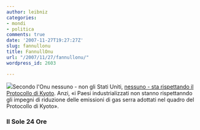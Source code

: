 ```yaml
---
author: leibniz
categories:
- mondi
- politica
comments: true
date: '2007-11-27T19:27:27Z'
slug: fannullonu
title: FannullOnu
url: "/2007/11/27/fannullonu/"
wordpress_id: 2603

---
```

![](https://www.whrc.org/policy/climate_change/images/KyotoButton.gif)Secondo l'Onu nessuno - non gli Stati Uniti, [nessuno - sta rispettando il Protocollo di Kyoto](https://www.ilsole24ore.com/art/SoleOnLine4/Mondo/2007/11/Onu-clima-sviluppo-umano.shtml). Anzi, «i Paesi industrializzati non stanno rispettanndo gli impegni di riduzione delle emissioni di gas serra adottati nel quadro del Protocollo di Kyoto».

### Il Sole 24 Ore 
